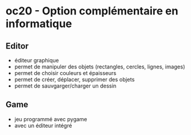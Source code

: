 # oc20 - Option complémentaire en informatique

## Editor

- éditeur graphique
- permet de manipuler des objets (rectangles, cercles, lignes, images)
- permet de choisir couleurs et épaisseurs
- permet de créer, déplacer, supprimer des objets
- permet de sauvgarger/charger un dessin

## Game

- jeu programmé avec pygame
- avec un éditeur intégré
